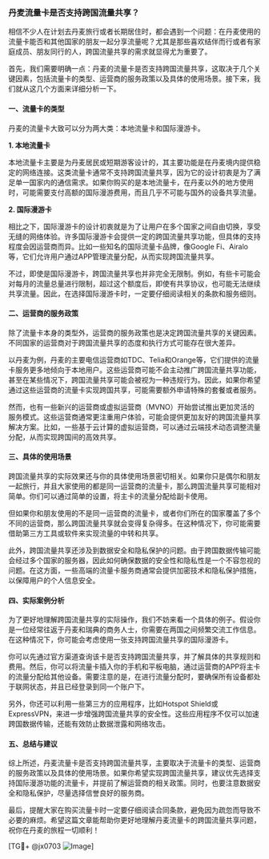 ### 丹麦流量卡是否支持跨国流量共享？

相信不少人在计划去丹麦旅行或者长期居住时，都会遇到一个问题：在丹麦使用的流量卡能否和其他国家的朋友一起分享流量呢？尤其是那些喜欢结伴而行或者有家庭成员、朋友同行的人，跨国流量共享的需求就显得尤为重要了。

首先，我们需要明确一点：丹麦的流量卡是否支持跨国流量共享，这取决于几个关键因素，包括流量卡的类型、运营商的服务政策以及具体的使用场景。接下来，我们就从这几个方面来详细分析一下。

#### 一、流量卡的类型

丹麦的流量卡大致可以分为两大类：本地流量卡和国际漫游卡。

**1. 本地流量卡**

本地流量卡主要是为丹麦居民或短期游客设计的，其主要功能是在丹麦境内提供稳定的网络连接。这类流量卡通常不支持跨国流量共享，因为它的设计初衷是为了满足单一国家内的通信需求。如果你购买的是本地流量卡，在丹麦以外的地方使用时，可能需要支付高额的国际漫游费用，而且几乎不可能与国外的设备共享流量。

**2. 国际漫游卡**

相比之下，国际漫游卡的设计初衷就是为了让用户在多个国家之间自由切换，享受无缝的网络体验。许多国际漫游卡会提供一定的跨国流量共享功能，但具体的支持程度会因运营商而异。比如一些知名的国际流量卡品牌，像Google Fi、Airalo等，它们允许用户通过APP管理流量分配，从而实现跨国流量共享。

不过，即使是国际漫游卡，跨国流量共享也并非完全无限制。例如，有些卡可能会对每月的流量总量进行限制，超过这个额度后，即使有共享协议，也可能无法继续共享流量。因此，在选择国际漫游卡时，一定要仔细阅读相关的条款和服务细则。

#### 二、运营商的服务政策

除了流量卡本身的类型外，运营商的服务政策也是决定跨国流量共享的关键因素。不同国家的运营商对于跨国流量共享的态度和执行方式可能存在很大差异。

以丹麦为例，丹麦的主要电信运营商如TDC、Telia和Orange等，它们提供的流量卡服务更多地倾向于本地用户。这些运营商可能不会主动推广跨国流量共享功能，甚至在某些情况下，跨国流量共享可能会被视为一种违规行为。因此，如果你希望通过这些运营商的流量卡实现跨国共享，可能需要额外申请特殊的套餐或者服务。

然而，也有一些新兴的运营商或虚拟运营商（MVNO）开始尝试推出更加灵活的服务模式。这些运营商通常更注重用户体验，可能会提供更加友好的跨国流量共享解决方案。比如，一些基于云计算的虚拟运营商，可以通过云端技术动态调整流量分配，从而实现跨国间的高效共享。

#### 三、具体的使用场景

跨国流量共享的实际效果还与你的具体使用场景密切相关。如果你只是偶尔和朋友一起旅行，并且大家使用的都是同一运营商的流量卡，那么跨国流量共享可能相对简单。你们可以通过简单的设置，将主卡的流量分配给副卡使用。

但如果你和朋友使用的不是同一运营商的流量卡，或者你们所在的国家覆盖了多个不同的运营商，那么跨国流量共享就会变得复杂得多。在这种情况下，你可能需要借助第三方工具或软件来实现流量的中转和共享。

此外，跨国流量共享还涉及到数据安全和隐私保护的问题。由于跨国数据传输可能会经过多个国家的服务器，因此如何确保数据的安全性和隐私性是一个不容忽视的问题。在这方面，一些高端的流量卡服务商通常会提供加密技术和隐私保护措施，以保障用户的个人信息安全。

#### 四、实际案例分析

为了更好地理解跨国流量共享的实际操作，我们不妨来看一个具体的例子。假设你是一位经常往返于丹麦和瑞典的商务人士，你需要在两国之间频繁交流工作信息。在这种情况下，你可能会考虑使用一张支持跨国流量共享的国际漫游卡。

你可以先通过官方渠道查询该卡是否支持跨国流量共享，并了解具体的共享规则和费用。然后，你可以将流量卡插入你的手机和平板电脑，通过运营商的APP将主卡的流量分配给其他设备。需要注意的是，在进行流量分配时，要确保所有设备都处于联网状态，并且已经登录到同一个账户下。

另外，你还可以利用一些第三方的应用程序，比如Hotspot Shield或ExpressVPN，来进一步增强跨国流量共享的安全性。这些应用程序不仅可以加速跨国数据传输，还能有效防止数据泄露和网络攻击。

#### 五、总结与建议

综上所述，丹麦流量卡是否支持跨国流量共享，主要取决于流量卡的类型、运营商的服务政策以及具体的使用场景。如果你希望实现跨国流量共享，建议优先选择支持国际漫游功能的流量卡，并提前了解运营商的相关政策。同时，也要注意数据安全和隐私保护，尽量选择信誉良好的服务商。

最后，提醒大家在购买流量卡时一定要仔细阅读合同条款，避免因为疏忽而导致不必要的麻烦。希望这篇文章能帮助你更好地理解丹麦流量卡的跨国流量共享问题，祝你在丹麦的旅程一切顺利！

[TG💪+ @jx0703 ![Image](https://github.com/user-attachments/assets/dbca1d08-cadb-493c-b0ec-ad6f7a83f270)]